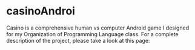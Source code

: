# casinoAndroi
Casino is a comprehensive human vs computer Android game I designed for my Organization of Programming Language class. For a complete description of the project, please take a look at this page: 

